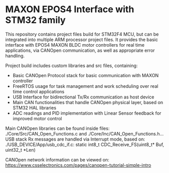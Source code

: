 # MAXON EPOS4 Interface with STM32 family

This repository contains project files build for STM32F4 MCU, but can be integrated into multiple ARM processor project files. 
It provides the basic interface with EPOS4 MAXON BLDC motor controllers for real time applications, via CANOpen communication, as well as 
appropriate error handling.

Project build includes custom libraries and src files, containing:

  - Basic CANOpen Protocol stack for basic communication with MAXON controller
  - FreeRTOS usage for task management and work scheduling over real time control applications
  - USB Interface for bidirectional Tx/Rx communication as host device
  - Main CAN functionalities that handle CANOpen physical layer, based on STM32 HAL libraries 
  - ADC readings and PID implementation with Linear Sensor feedback for improved motor control

Main CANOpen libraries can be found inside files: ./Core/Src/CAN_Open_Functions.c and ./Core/Inc/CAN_Open_Functions.h...
USB stack Rx messages are handled via Interrupt mode, based on: ./USB_DEVICE/App/usb_cdc_if.c: static int8_t CDC_Receive_FS(uint8_t* Buf, uint32_t *Len)

CANOpen network information can be viewed on: https://www.csselectronics.com/pages/canopen-tutorial-simple-intro

